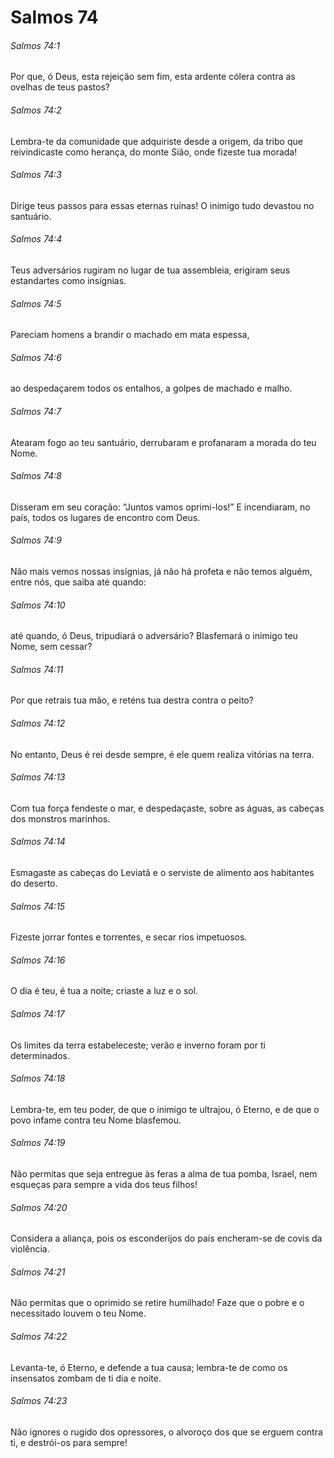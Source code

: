# Salmos 74

###### Salmos 74:1

Por que, ó Deus, esta rejeição sem fim, esta ardente cólera contra as ovelhas de teus pastos?

###### Salmos 74:2

Lembra-te da comunidade que adquiriste desde a origem, da tribo que reivindicaste como herança, do monte Sião, onde fizeste tua morada!

###### Salmos 74:3

Dirige teus passos para essas eternas ruínas! O inimigo tudo devastou no santuário.

###### Salmos 74:4

Teus adversários rugiram no lugar de tua assembleia, erigiram seus estandartes como insígnias.

###### Salmos 74:5

Pareciam homens a brandir o machado em mata espessa,

###### Salmos 74:6

ao despedaçarem todos os entalhos, a golpes de machado e malho.

###### Salmos 74:7

Atearam fogo ao teu santuário, derrubaram e profanaram a morada do teu Nome.

###### Salmos 74:8

Disseram em seu coração: “Juntos vamos oprimi-los!” E incendiaram, no país, todos os lugares de encontro com Deus.

###### Salmos 74:9

Não mais vemos nossas insígnias, já não há profeta e não temos alguém, entre nós, que saiba até quando:

###### Salmos 74:10

até quando, ó Deus, tripudiará o adversário? Blasfemará o inimigo teu Nome, sem cessar?

###### Salmos 74:11

Por que retrais tua mão, e reténs tua destra contra o peito?

###### Salmos 74:12

No entanto, Deus é rei desde sempre, é ele quem realiza vitórias na terra.

###### Salmos 74:13

Com tua força fendeste o mar, e despedaçaste, sobre as águas, as cabeças dos monstros marinhos.

###### Salmos 74:14

Esmagaste as cabeças do Leviatã e o serviste de alimento aos habitantes do deserto.

###### Salmos 74:15

Fizeste jorrar fontes e torrentes, e secar rios impetuosos.

###### Salmos 74:16

O dia é teu, é tua a noite; criaste a luz e o sol.

###### Salmos 74:17

Os limites da terra estabeleceste; verão e inverno foram por ti determinados.

###### Salmos 74:18

Lembra-te, em teu poder, de que o inimigo te ultrajou, ó Eterno, e de que o povo infame contra teu Nome blasfemou.

###### Salmos 74:19

Não permitas que seja entregue às feras a alma de tua pomba, Israel, nem esqueças para sempre a vida dos teus filhos!

###### Salmos 74:20

Considera a aliança, pois os esconderijos do país encheram-se de covis da violência.

###### Salmos 74:21

Não permitas que o oprimido se retire humilhado! Faze que o pobre e o necessitado louvem o teu Nome.

###### Salmos 74:22

Levanta-te, ó Eterno, e defende a tua causa; lembra-te de como os insensatos zombam de ti dia e noite.

###### Salmos 74:23

Não ignores o rugido dos opressores, o alvoroço dos que se erguem contra ti, e destrói-os para sempre!

